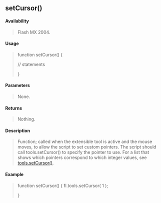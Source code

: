 ## setCursor()

#### Availability

> Flash MX 2004.

#### Usage

> function setCursor() {
>
> // statements
>
> }

#### Parameters

> None.

#### Returns

> Nothing.

#### Description

> Function; called when the extensible tool is active and the mouse moves, to allow the script to set custom pointers. The script should call tools.setCursor() to specify the pointer to use. For a list that shows which pointers correspond to which integer values, see [tools.setCursor()](#_bookmark1117).

#### Example

> function setCursor() { fl.tools.setCursor( 1 );
>
> }
